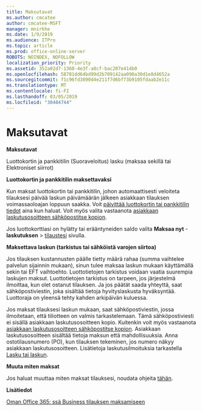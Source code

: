 ```yaml
---
title: Maksutavat
ms.author: cmcatee
author: cmcatee-MSFT
manager: mnirkhe
ms.date: 1/9/2019
ms.audience: ITPro
ms.topic: article
ms.prod: office-online-server
ROBOTS: NOINDEX, NOFOLLOW
localization_priority: Priority
ms.assetid: 352a02d7-1368-4e3f-a8cf-bac207e414b0
ms.openlocfilehash: 58781dd64bd99d2b709142aa090a30d1e8d4652a
ms.sourcegitcommit: f1c96fd3890d4e211f7d6bf73b9105fdaab2e11c
ms.translationtype: MT
ms.contentlocale: fi-FI
ms.lasthandoff: 03/05/2019
ms.locfileid: "30404744"
---
```

# <a name="payment-options"></a>Maksutavat

 **Maksutavat**
  
Luottokortin ja pankkitilin (Suoraveloitus) lasku (maksaa sekillä tai Elektroniset siirrot)
  
 **Luottokortin ja pankkitilin maksettavaksi**
  
Kun maksat luottokortin tai pankkitilin, johon automaattisesti veloiteta tilauksesi päivää laskun päivämäärän jälkeen asiakkaan tilauksen voimassaoloajan loppuun saakka. Voit [päivittää luottokortin tai pankkitilin tiedot](https://docs.microsoft.com/office365/admin/subscriptions-and-billing/add-update-or-remove-credit-card-or-bank-account?view=o365-worldwide) aina kun haluat. Voit myös valita vastaanota [asiakkaan laskutusosoitteen sähköpostitse kopion](https://docs.microsoft.com/office365/admin/subscriptions-and-billing/pay-for-your-subscription?view=o365-worldwide#receive-a-copy-of-your-billing-statement-in-email).
  
Jos luottokorttiasi on hylätty tai erääntyneiden saldo valita **Maksaa nyt** - **laskutuksen** \> [tilaustesi](https://portal.office.com/adminportal/home#/subscriptions) sivulla. 
  
 **Maksettava laskun (tarkistus tai sähköistä varojen siirtoa)**
  
Jos tilauksen kustannusten päälle tietty määrä rahaa (summa vaihtelee palvelun sijainnin mukaan), sinun tulee maksaa laskun mukaan käyttämällä sekin tai EFT vaihtoehto. Luottotietojen tarkistus voidaan vaatia suurempia laskujen maksut. Luottotietojen tarkistus on tarpeen, jos järjestelmä ilmoittaa, kun olet ostanut tilauksen. Ja jos päätät saada yhteyttä, saat sähköpostiviestin, joka sisältää tietoja hyvityslaskusta hyväksyntää. Luottoraja on yleensä tehty kahden arkipäivän kuluessa.
  
Jos maksat tilauksesi laskun mukaan, saat sähköpostiviestin, jossa ilmoitetaan, että tiliotteen on valmis tarkastelemaan. Tämä sähköpostiviesti ei sisällä asiakkaan laskutusosoitteen kopio. Kuitenkin voit myös vastaanota [asiakkaan laskutusosoitteen sähköpostitse kopion](https://docs.microsoft.com/office365/admin/subscriptions-and-billing/pay-for-your-subscription?view=o365-worldwide#receive-a-copy-of-your-billing-statement-in-email). Asiakkaan laskutusosoitteen sisältää tietoja maksun että mahdollisuuksia. Anna ostotilausnumero (PO), kun tilauksen tekeminen, jos numero näkyy asiakkaan laskutusosoitteen. Lisätietoja laskutusilmoituksia tarkastella [Lasku tai laskun](https://docs.microsoft.com/office365/admin/subscriptions-and-billing/view-your-bill-or-invoice?view=o365-worldwide).
  
 **Muuta miten maksat**
  
Jos haluat muuttaa miten maksat tilauksesi, noudata ohjeita [tähän](https://docs.microsoft.com/office365/admin/subscriptions-and-billing/change-payment-method?view=o365-worldwide).
  
 **Lisätiedot**
  
[Oman Office 365: ssä Business tilauksen maksamiseen](https://docs.microsoft.com/office365/admin/subscriptions-and-billing/pay-for-your-subscription?view=o365-worldwide)
  

